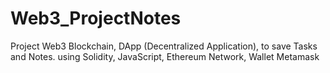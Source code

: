 # Web3_ProjectNotes
 Project Web3 Blockchain, DApp (Decentralized Application), to save Tasks and Notes. using Solidity, JavaScript, Ethereum Network, Wallet Metamask
